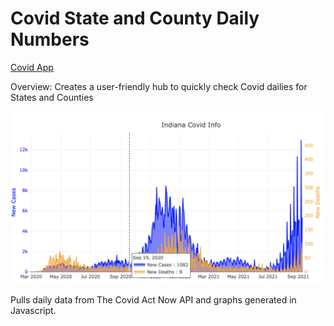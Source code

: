 # Covid State and County Daily Numbers

<a href="https://julia-claira.github.io/Covid_Daily_Numbers/">Covid App</a>

Overview: Creates a user-friendly hub to quickly check Covid dailies for States and Counties

<img src="https://github.com/julia-claira/Covid_Daily_Numbers/blob/main/covid_graph.png">
       

Pulls daily data from The Covid Act Now API and graphs generated in Javascript.
